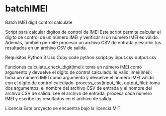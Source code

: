 # batchIMEI
Batch IMEI digit control calculate

Script para calcular dígitos de control de IMEI
Este script permite calcular el dígito de control de un número IMEI y verificar si un número IMEI es válido. Además, también permite procesar un archivo CSV de entrada y escribir los resultados en un archivo CSV de salida.

Requisitos
Python 3
Uso
Copy code
python script.py input.csv output.csv

Funciones
calculate_check_digit(imei): toma un número IMEI como argumento y devuelve el dígito de control calculado.
is_valid_imei(imei): toma un número IMEI como argumento y devuelve el número IMEI válido con el dígito de control calculado.
process_csv(input_file, output_file): toma dos argumentos, el nombre del archivo CSV de entrada y el nombre del archivo CSV de salida. Lee el archivo de entrada, procesa cada número IMEI y escribe los resultados en el archivo de salida.

Licencia
Este proyecto se encuentra bajo la licencia MIT.
